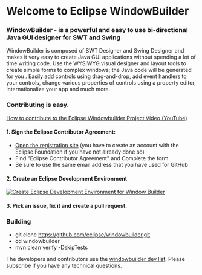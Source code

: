 # Welcome to Eclipse WindowBuilder

### WindowBuilder - is a powerful and easy to use bi-directional Java GUI designer for SWT and Swing
WindowBuilder is composed of SWT Designer and Swing Designer and makes it very easy to create
Java GUI applications without spending a lot of time writing code. Use the WYSIWYG visual designer
and layout tools to create simple forms to complex windows; the Java code will be generated for you
. Easily add controls using drag-and-drop, add event handlers to your controls, change various
properties of controls using a property editor, internationalize your app and much more.


### Contributing is easy. 

[How to contribute to the Eclipse Windowbuilder Project Video (YouTube)](https://www.youtube.com/watch?v=thoBjUGdFjs)

#### 1. Sign the Eclipse Contributor Agreement:

* [Open the registration site](http://www.eclipse.org/contribute/cla) (you have to create an account with the Eclipse Foundation if you have not already done so)
* Find "Eclipse Contributor Agreement" and Complete the form. 
* Be sure to use the same email address that you have used for GitHub

#### 2. Create an Eclipse Development Environment

[![Create Eclipse Development Environment for Window Builder](https://download.eclipse.org/oomph/www/setups/svg/Window_Builder.svg)](https://www.eclipse.org/setups/installer/?url=https://raw.githubusercontent.com/eclipse/windowbuilder/master/setups/WindowBuilderConfiguration.setup&show=true "Click to open Eclipse-Installer Auto Launch or drag into your running installer")

#### 3. Pick an issue, fix it and create a pull request.

### Building
* git clone https://github.com/eclipse/windowbuilder.git
* cd windowbuilder
* mvn clean verify -DskipTests


The developers and contributors use the [windowbuilder dev list](https://accounts.eclipse.org/mailing-list/wb-dev). Please subscribe if you have any technical questions. 
